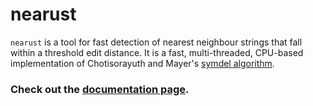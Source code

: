# nearust

`nearust` is a tool for fast detection of nearest neighbour strings that fall
within a threshold edit distance. It is a fast, multi-threaded, CPU-based
implementation of Chotisorayuth and Mayer's [symdel
algorithm](https://arxiv.org/abs/2403.09010v1).

### Check out the [documentation page](https://nearust.readthedocs.io).
